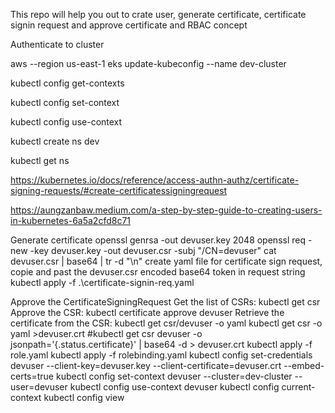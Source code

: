 This repo will help you out to crate user, generate certificate, certificate signin request and approve certificate and RBAC concept

Authenticate to cluster

  aws --region us-east-1 eks update-kubeconfig --name dev-cluster

  kubectl config get-contexts
  
  kubectl config set-context <context-name>
  
  kubectl config use-context <context-name>

  kubectl create ns dev
  
  kubectl get ns

https://kubernetes.io/docs/reference/access-authn-authz/certificate-signing-requests/#create-certificatessigningrequest <k8s document>

https://aungzanbaw.medium.com/a-step-by-step-guide-to-creating-users-in-kubernetes-6a5a2cfd8c71

Generate certificate
openssl genrsa -out devuser.key 2048
openssl req -new -key devuser.key -out devuser.csr -subj "/CN=devuser"
cat devuser.csr | base64 | tr -d "\n"
create yaml file for certificate sign request, copie and past the devuser.csr encoded base64 token in request string
kubectl apply -f .\certificate-signin-req.yaml

Approve the CertificateSigningRequest
Get the list of CSRs: kubectl get csr
Approve the CSR: kubectl certificate approve devuser
Retrieve the certificate from the CSR: kubectl get csr/devuser -o yaml
kubectl get csr -o yaml >devuser.crt
#kubectl get csr devuser -o jsonpath='{.status.certificate}' | base64 -d  > devuser.crt
kubectl apply -f role.yaml
kubectl apply -f rolebinding.yaml
kubectl config set-credentials devuser --client-key=devuser.key --client-certificate=devuser.crt --embed-certs=true
kubectl config set-context devuser --cluster=dev-cluster --user=devuser
kubectl config use-context devuser
kubectl config current-context
kubectl config view



